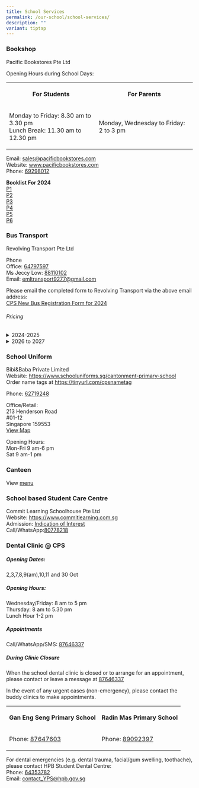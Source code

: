```yaml
---
title: School Services
permalink: /our-school/school-services/
description: ""
variant: tiptap
---
```

<h3>Bookshop</h3>
<p>Pacific Bookstores Pte Ltd</p>
<p>Opening Hours during School Days:</p>
<table style="minWidth: 50px">
<colgroup>
<col>
<col>
</colgroup>
<tbody>
<tr>
<th rowspan="1" colspan="1">
<p>For Students</p>
</th>
<th rowspan="1" colspan="1">
<p>For Parents</p>
</th>
</tr>
<tr>
<td rowspan="1" colspan="1">
<p>Monday to Friday: 8.30 am to 3.30 pm
<br>Lunch Break: 11.30 am to 12.30 pm</p>
</td>
<td rowspan="1" colspan="1">
<p>Monday, Wednesday to Friday: 2 to 3 pm</p>
</td>
</tr>
</tbody>
</table>
<p>Email:&nbsp;<a href="mailto:sales@pacificbookstores.com" rel="noopener noreferrer nofollow" target="_blank">sales@pacificbookstores.com</a> 
<br>Website:&nbsp;<a href="http://www.pacificbookstores.com/" rel="noopener noreferrer nofollow" target="_blank">www.pacificbookstores.com</a> 
<br>Phone: <a href="tel:69298012" rel="noopener noreferrer nofollow" target="_blank">69298012</a>
</p>
<p><strong>Booklist For 2024</strong> 
<br><a href="/files/Booklist/p1 2024.pdf" rel="noopener nofollow" target="_blank">P1</a>
<br><a href="/files/Booklist/P2_2024.pdf" rel="noopener noreferrer nofollow" target="_blank">P2</a>
<br><a href="/files/Booklist/P3_2024.pdf" rel="noopener noreferrer nofollow" target="_blank">P3</a>
<br><a href="/files/Booklist/P4_2024.pdf" rel="noopener noreferrer nofollow" target="_blank">P4</a>
<br><a href="/files/Booklist/P5_2024.pdf" rel="noopener noreferrer nofollow" target="_blank">P5</a>
<br><a href="/files/Booklist/P6_2024.pdf" rel="noopener noreferrer nofollow" target="_blank">P6</a>
</p>
<h3>Bus Transport</h3>
<p>Revolving Transport Pte Ltd</p>
<p>Phone
<br>Office: <a href="tel:64797597" rel="noopener noreferrer nofollow" target="_blank">64797597</a>
<br>Ms Jeccy Low: <a href="tel:88110102" rel="noopener noreferrer nofollow" target="_blank">88110102</a>
<br>Email:&nbsp;<a href="mailto:emltransport9277@gmail.com" rel="noopener noreferrer nofollow" target="_blank">emltransport9277@gmail.com</a>
</p>
<p>Please email the completed form to Revolving Transport via the above email
address:
<br><a href="/files/Services/cps_new_bus_registration_form_for_2024.pdf" rel="noopener noreferrer nofollow" target="_blank">CPS New Bus Registration Form for 2024</a>
</p>
<h6>Pricing</h6>
<div data-type="detailGroup" class="isomer-accordion isomer-accordion-white">
<details class="isomer-details">
<summary>2024-2025</summary>
<div data-type="detailsContent" class="isomer-details-content">
<table style="minWidth: 125px">
<colgroup>
<col>
<col>
<col>
<col>
<col>
</colgroup>
<tbody>
<tr>
<th rowspan="1" colspan="1">
<p>Distance</p>
</th>
<th rowspan="1" colspan="1">
<p>Up to 15- seater</p>
</th>
<th rowspan="1" colspan="1">
<p></p>
</th>
<th rowspan="1" colspan="1">
<p>More than 15 Seater</p>
</th>
<th rowspan="1" colspan="1">
<p></p>
</th>
</tr>
<tr>
<td rowspan="1" colspan="1">
<p></p>
</td>
<td rowspan="1" colspan="1">
<p>1 Way</p>
</td>
<td rowspan="1" colspan="1">
<p>2 Way</p>
</td>
<td rowspan="1" colspan="1">
<p>1 Way</p>
</td>
<td rowspan="1" colspan="1">
<p>2 Way</p>
</td>
</tr>
<tr>
<td rowspan="1" colspan="1">
<p>Up to 2</p>
</td>
<td rowspan="1" colspan="1">
<p>$180</p>
</td>
<td rowspan="1" colspan="1">
<p>$200</p>
</td>
<td rowspan="1" colspan="1">
<p>$160</p>
</td>
<td rowspan="1" colspan="1">
<p>$180</p>
</td>
</tr>
<tr>
<td rowspan="1" colspan="1">
<p>2-4 KM</p>
</td>
<td rowspan="1" colspan="1">
<p>$240</p>
</td>
<td rowspan="1" colspan="1">
<p>$260</p>
</td>
<td rowspan="1" colspan="1">
<p>$190</p>
</td>
<td rowspan="1" colspan="1">
<p>$210</p>
</td>
</tr>
</tbody>
</table>
<p></p>
</div>
</details>
<details class="isomer-details">
<summary>2026 to 2027</summary>
<div data-type="detailsContent" class="isomer-details-content">
<table style="minWidth: 125px">
<colgroup>
<col>
<col>
<col>
<col>
<col>
</colgroup>
<tbody>
<tr>
<th rowspan="1" colspan="1">
<p>Distance</p>
</th>
<th rowspan="1" colspan="1">
<p>Up to 15- seater</p>
</th>
<th rowspan="1" colspan="1">
<p></p>
</th>
<th rowspan="1" colspan="1">
<p>More than 15 Seater</p>
</th>
<th rowspan="1" colspan="1">
<p></p>
</th>
</tr>
<tr>
<td rowspan="1" colspan="1">
<p></p>
</td>
<td rowspan="1" colspan="1">
<p>1 Way</p>
</td>
<td rowspan="1" colspan="1">
<p>2 Way</p>
</td>
<td rowspan="1" colspan="1">
<p>1 Way</p>
</td>
<td rowspan="1" colspan="1">
<p>2 Way</p>
</td>
</tr>
<tr>
<td rowspan="1" colspan="1">
<p>Up to 2</p>
</td>
<td rowspan="1" colspan="1">
<p>$200</p>
</td>
<td rowspan="1" colspan="1">
<p>$220</p>
</td>
<td rowspan="1" colspan="1">
<p>$180</p>
</td>
<td rowspan="1" colspan="1">
<p>$200</p>
</td>
</tr>
<tr>
<td rowspan="1" colspan="1">
<p>2-4 KM</p>
</td>
<td rowspan="1" colspan="1">
<p>$260</p>
</td>
<td rowspan="1" colspan="1">
<p>$280</p>
</td>
<td rowspan="1" colspan="1">
<p>$210</p>
</td>
<td rowspan="1" colspan="1">
<p>$230</p>
</td>
</tr>
</tbody>
</table>
<p></p>
</div>
</details>
</div>
<h3>School Uniform</h3>
<p>Bibi&amp;Baba Private Limited
<br>Website: <a href="https://www.schooluniforms.sg/cantonment-primary-school" rel="noopener noreferrer nofollow" target="_blank">https://www.schooluniforms.sg/cantonment-primary-school</a>
<br>Order name tags at&nbsp;<a href="https://tinyurl.com/cpsnametag" rel="noopener noreferrer nofollow" target="_blank">https://tinyurl.com/cpsnametag</a>
</p>
<p>Phone: <a href="tel:62719248" rel="noopener noreferrer nofollow" target="_blank">62719248</a> 
<br>
</p>
<p>Office/Retail:
<br>213 Henderson Road
<br>#01-12
<br>Singapore 159553
<br><a href="http://www.onemap.gov.sg/main/v2/?lat=1.2810501453068&amp;lng=103.818745227338" rel="noopener noreferrer nofollow" target="_blank">View Map</a>
</p>
<p>Opening Hours:
<br>Mon-Fri 9 am-6 pm
<br>Sat 9 am-1 pm</p>
<h3>Canteen</h3>
<p>View <a href="/files/Canteen.pdf" rel="noopener noreferrer nofollow" target="_blank">menu</a>
</p>
<h3>School based Student Care Centre</h3>
<p>Commit Learning Schoolhouse Pte Ltd
<br>Website: <a href="https://www.commitlearning.com.sg" rel="noopener noreferrer nofollow" target="_blank">https://www.commitlearning.com.sg</a>
<br>Admission: <a href="https://form.gov.sg/6149334a3a2520001253949a" rel="noopener noreferrer nofollow" target="_blank">Indication of Interest</a>
<br>Call/WhatsApp:<a href="https://wa.me/6580778218." rel="noopener noreferrer nofollow" target="_blank">80778218</a>
<br>
</p>
<h3>Dental Clinic @ CPS</h3>
<h5>Opening Dates:</h5>
<p>2,3,7,8,9(am),10,11 and 30 Oct</p>
<h5>Opening Hours:</h5>
<p>Wednesday/Friday: 8 am to 5 pm
<br>Thursday: 8 am to 5.30 pm
<br>Lunch Hour 1-2 pm</p>
<h5>Appointments</h5>
<p>Call/WhatsApp/SMS: <a href="https://wa.me/6587646337" rel="noopener noreferrer nofollow" target="_blank">87646337</a>
</p>
<h5>During Clinic Closure</h5>
<p>When the school dental clinic is closed or to arrange for an appointment,
please contact or leave a message at <a href="tel:+6587646337" rel="noopener noreferrer nofollow" target="_blank">87646337</a>
</p>
<p>In the event of any urgent cases (non-emergency), please contact the buddy
clinics to make appointments.</p>
<table style="minWidth: 50px">
<colgroup>
<col>
<col>
</colgroup>
<tbody>
<tr>
<th rowspan="1" colspan="1">
<p>Gan Eng Seng Primary School</p>
</th>
<th rowspan="1" colspan="1">
<p>Radin Mas Primary School</p>
</th>
</tr>
<tr>
<td rowspan="1" colspan="1">
<p>Phone:&nbsp;<a href="tel:+6587647603" rel="noopener noreferrer nofollow" target="_blank">87647603</a>
</p>
</td>
<td rowspan="1" colspan="1">
<p>Phone:&nbsp;<a href="tel:+6589092397" rel="noopener noreferrer nofollow" target="_blank">89092397</a>
</p>
</td>
</tr>
</tbody>
</table>
<p>For dental emergencies (e.g. dental trauma, facial/gum swelling, toothache),
please contact HPB Student Dental Centre:
<br>Phone: <a href="tel:+6564353782" rel="noopener noreferrer nofollow" target="_blank">64353782</a>
<br>Email: <a href="mailto:contact_YPS@hpb.gov.sg" rel="noopener noreferrer nofollow" target="_blank">contact_YPS@hpb.gov.sg</a>
</p>